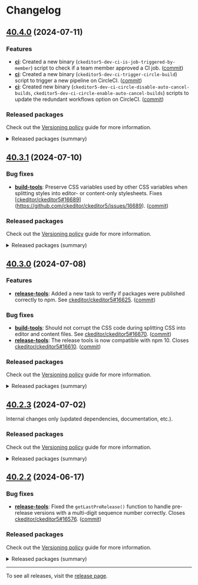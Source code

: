 Changelog
=========

## [40.4.0](https://github.com/ckeditor/ckeditor5-dev/compare/v40.3.1...v40.4.0) (2024-07-11)

### Features

* **[ci](https://www.npmjs.com/package/@ckeditor/ckeditor5-dev-ci)**: Created a new binary (`ckeditor5-dev-ci-is-job-triggered-by-member`) script to check if a team member approved a CI job. ([commit](https://github.com/ckeditor/ckeditor5-dev/commit/f77326ecb9b44605f9ccfaf642db3a70ac675748))
* **[ci](https://www.npmjs.com/package/@ckeditor/ckeditor5-dev-ci)**: Created a new binary (`ckeditor5-dev-ci-trigger-circle-build`) script to trigger a new pipeline on CircleCI. ([commit](https://github.com/ckeditor/ckeditor5-dev/commit/f77326ecb9b44605f9ccfaf642db3a70ac675748))
* **[ci](https://www.npmjs.com/package/@ckeditor/ckeditor5-dev-ci)**: Created new binary (`ckeditor5-dev-ci-circle-disable-auto-cancel-builds`, `ckeditor5-dev-ci-circle-enable-auto-cancel-builds`) scripts to update the redundant workflows option on CircleCI. ([commit](https://github.com/ckeditor/ckeditor5-dev/commit/f77326ecb9b44605f9ccfaf642db3a70ac675748))

### Released packages

Check out the [Versioning policy](https://ckeditor.com/docs/ckeditor5/latest/framework/guides/support/versioning-policy.html) guide for more information.

<details>
<summary>Released packages (summary)</summary>

Releases containing new features:

* [@ckeditor/ckeditor5-dev-ci](https://www.npmjs.com/package/@ckeditor/ckeditor5-dev-ci/v/40.4.0): v40.3.1 => v40.4.0
* [@ckeditor/ckeditor5-dev-release-tools](https://www.npmjs.com/package/@ckeditor/ckeditor5-dev-release-tools/v/40.4.0): v40.3.1 => v40.4.0

Other releases:

* [@ckeditor/ckeditor5-dev-build-tools](https://www.npmjs.com/package/@ckeditor/ckeditor5-dev-build-tools/v/40.4.0): v40.3.1 => v40.4.0
* [@ckeditor/ckeditor5-dev-bump-year](https://www.npmjs.com/package/@ckeditor/ckeditor5-dev-bump-year/v/40.4.0): v40.3.1 => v40.4.0
* [@ckeditor/ckeditor5-dev-dependency-checker](https://www.npmjs.com/package/@ckeditor/ckeditor5-dev-dependency-checker/v/40.4.0): v40.3.1 => v40.4.0
* [@ckeditor/ckeditor5-dev-docs](https://www.npmjs.com/package/@ckeditor/ckeditor5-dev-docs/v/40.4.0): v40.3.1 => v40.4.0
* [@ckeditor/ckeditor5-dev-stale-bot](https://www.npmjs.com/package/@ckeditor/ckeditor5-dev-stale-bot/v/40.4.0): v40.3.1 => v40.4.0
* [@ckeditor/ckeditor5-dev-tests](https://www.npmjs.com/package/@ckeditor/ckeditor5-dev-tests/v/40.4.0): v40.3.1 => v40.4.0
* [@ckeditor/ckeditor5-dev-transifex](https://www.npmjs.com/package/@ckeditor/ckeditor5-dev-transifex/v/40.4.0): v40.3.1 => v40.4.0
* [@ckeditor/ckeditor5-dev-translations](https://www.npmjs.com/package/@ckeditor/ckeditor5-dev-translations/v/40.4.0): v40.3.1 => v40.4.0
* [@ckeditor/ckeditor5-dev-utils](https://www.npmjs.com/package/@ckeditor/ckeditor5-dev-utils/v/40.4.0): v40.3.1 => v40.4.0
* [@ckeditor/ckeditor5-dev-web-crawler](https://www.npmjs.com/package/@ckeditor/ckeditor5-dev-web-crawler/v/40.4.0): v40.3.1 => v40.4.0
* [@ckeditor/jsdoc-plugins](https://www.npmjs.com/package/@ckeditor/jsdoc-plugins/v/40.4.0): v40.3.1 => v40.4.0
* [@ckeditor/typedoc-plugins](https://www.npmjs.com/package/@ckeditor/typedoc-plugins/v/40.4.0): v40.3.1 => v40.4.0
</details>


## [40.3.1](https://github.com/ckeditor/ckeditor5-dev/compare/v40.3.0...v40.3.1) (2024-07-10)

### Bug fixes

* **[build-tools](https://www.npmjs.com/package/@ckeditor/ckeditor5-dev-build-tools)**: Preserve CSS variables used by other CSS variables when splitting styles into editor- or content-only stylesheets. Fixes [[ckeditor/ckeditor5#16689](https://github.com/ckeditor/ckeditor5/issues/16689)](https://github.com/ckeditor/ckeditor5/issues/16689). ([commit](https://github.com/ckeditor/ckeditor5-dev/commit/9481eacf673d5b291cec3f69e61a847f775a95eb))

### Released packages

Check out the [Versioning policy](https://ckeditor.com/docs/ckeditor5/latest/framework/guides/support/versioning-policy.html) guide for more information.

<details>
<summary>Released packages (summary)</summary>

Other releases:

* [@ckeditor/ckeditor5-dev-build-tools](https://www.npmjs.com/package/@ckeditor/ckeditor5-dev-build-tools/v/40.3.1): v40.3.0 => v40.3.1
* [@ckeditor/ckeditor5-dev-bump-year](https://www.npmjs.com/package/@ckeditor/ckeditor5-dev-bump-year/v/40.3.1): v40.3.0 => v40.3.1
* [@ckeditor/ckeditor5-dev-ci](https://www.npmjs.com/package/@ckeditor/ckeditor5-dev-ci/v/40.3.1): v40.3.0 => v40.3.1
* [@ckeditor/ckeditor5-dev-dependency-checker](https://www.npmjs.com/package/@ckeditor/ckeditor5-dev-dependency-checker/v/40.3.1): v40.3.0 => v40.3.1
* [@ckeditor/ckeditor5-dev-docs](https://www.npmjs.com/package/@ckeditor/ckeditor5-dev-docs/v/40.3.1): v40.3.0 => v40.3.1
* [@ckeditor/ckeditor5-dev-release-tools](https://www.npmjs.com/package/@ckeditor/ckeditor5-dev-release-tools/v/40.3.1): v40.3.0 => v40.3.1
* [@ckeditor/ckeditor5-dev-stale-bot](https://www.npmjs.com/package/@ckeditor/ckeditor5-dev-stale-bot/v/40.3.1): v40.3.0 => v40.3.1
* [@ckeditor/ckeditor5-dev-tests](https://www.npmjs.com/package/@ckeditor/ckeditor5-dev-tests/v/40.3.1): v40.3.0 => v40.3.1
* [@ckeditor/ckeditor5-dev-transifex](https://www.npmjs.com/package/@ckeditor/ckeditor5-dev-transifex/v/40.3.1): v40.3.0 => v40.3.1
* [@ckeditor/ckeditor5-dev-translations](https://www.npmjs.com/package/@ckeditor/ckeditor5-dev-translations/v/40.3.1): v40.3.0 => v40.3.1
* [@ckeditor/ckeditor5-dev-utils](https://www.npmjs.com/package/@ckeditor/ckeditor5-dev-utils/v/40.3.1): v40.3.0 => v40.3.1
* [@ckeditor/ckeditor5-dev-web-crawler](https://www.npmjs.com/package/@ckeditor/ckeditor5-dev-web-crawler/v/40.3.1): v40.3.0 => v40.3.1
* [@ckeditor/jsdoc-plugins](https://www.npmjs.com/package/@ckeditor/jsdoc-plugins/v/40.3.1): v40.3.0 => v40.3.1
* [@ckeditor/typedoc-plugins](https://www.npmjs.com/package/@ckeditor/typedoc-plugins/v/40.3.1): v40.3.0 => v40.3.1
</details>


## [40.3.0](https://github.com/ckeditor/ckeditor5-dev/compare/v40.2.3...v40.3.0) (2024-07-08)

### Features

* **[release-tools](https://www.npmjs.com/package/@ckeditor/ckeditor5-dev-release-tools)**: Added a new task to verify if packages were published correctly to npm. See [ckeditor/ckeditor5#16625](https://github.com/ckeditor/ckeditor5/issues/16625). ([commit](https://github.com/ckeditor/ckeditor5-dev/commit/73016ca82e98826fb5ed2e9ea17a3eccb08051be))

### Bug fixes

* **[build-tools](https://www.npmjs.com/package/@ckeditor/ckeditor5-dev-build-tools)**: Should not corrupt the CSS code during splitting CSS into editor and content files. See [ckeditor/ckeditor5#16670](https://github.com/ckeditor/ckeditor5/issues/16670). ([commit](https://github.com/ckeditor/ckeditor5-dev/commit/e196d783a3bbc363cceb50141970d289319c36cd))
* **[release-tools](https://www.npmjs.com/package/@ckeditor/ckeditor5-dev-release-tools)**: The release tools is now compatible with npm 10. Closes [ckeditor/ckeditor5#16610](https://github.com/ckeditor/ckeditor5/issues/16610). ([commit](https://github.com/ckeditor/ckeditor5-dev/commit/a83a2814a4f0e0c0274ca6a7e2f7881d3d850085))

### Released packages

Check out the [Versioning policy](https://ckeditor.com/docs/ckeditor5/latest/framework/guides/support/versioning-policy.html) guide for more information.

<details>
<summary>Released packages (summary)</summary>

Releases containing new features:

* [@ckeditor/ckeditor5-dev-release-tools](https://www.npmjs.com/package/@ckeditor/ckeditor5-dev-release-tools/v/40.3.0): v40.2.3 => v40.3.0

Other releases:

* [@ckeditor/ckeditor5-dev-build-tools](https://www.npmjs.com/package/@ckeditor/ckeditor5-dev-build-tools/v/40.3.0): v40.2.3 => v40.3.0
* [@ckeditor/ckeditor5-dev-bump-year](https://www.npmjs.com/package/@ckeditor/ckeditor5-dev-bump-year/v/40.3.0): v40.2.3 => v40.3.0
* [@ckeditor/ckeditor5-dev-ci](https://www.npmjs.com/package/@ckeditor/ckeditor5-dev-ci/v/40.3.0): v40.2.3 => v40.3.0
* [@ckeditor/ckeditor5-dev-dependency-checker](https://www.npmjs.com/package/@ckeditor/ckeditor5-dev-dependency-checker/v/40.3.0): v40.2.3 => v40.3.0
* [@ckeditor/ckeditor5-dev-docs](https://www.npmjs.com/package/@ckeditor/ckeditor5-dev-docs/v/40.3.0): v40.2.3 => v40.3.0
* [@ckeditor/ckeditor5-dev-stale-bot](https://www.npmjs.com/package/@ckeditor/ckeditor5-dev-stale-bot/v/40.3.0): v40.2.3 => v40.3.0
* [@ckeditor/ckeditor5-dev-tests](https://www.npmjs.com/package/@ckeditor/ckeditor5-dev-tests/v/40.3.0): v40.2.3 => v40.3.0
* [@ckeditor/ckeditor5-dev-transifex](https://www.npmjs.com/package/@ckeditor/ckeditor5-dev-transifex/v/40.3.0): v40.2.3 => v40.3.0
* [@ckeditor/ckeditor5-dev-translations](https://www.npmjs.com/package/@ckeditor/ckeditor5-dev-translations/v/40.3.0): v40.2.3 => v40.3.0
* [@ckeditor/ckeditor5-dev-utils](https://www.npmjs.com/package/@ckeditor/ckeditor5-dev-utils/v/40.3.0): v40.2.3 => v40.3.0
* [@ckeditor/ckeditor5-dev-web-crawler](https://www.npmjs.com/package/@ckeditor/ckeditor5-dev-web-crawler/v/40.3.0): v40.2.3 => v40.3.0
* [@ckeditor/jsdoc-plugins](https://www.npmjs.com/package/@ckeditor/jsdoc-plugins/v/40.3.0): v40.2.3 => v40.3.0
* [@ckeditor/typedoc-plugins](https://www.npmjs.com/package/@ckeditor/typedoc-plugins/v/40.3.0): v40.2.3 => v40.3.0
</details>


## [40.2.3](https://github.com/ckeditor/ckeditor5-dev/compare/v40.2.2...v40.2.3) (2024-07-02)

Internal changes only (updated dependencies, documentation, etc.).

### Released packages

Check out the [Versioning policy](https://ckeditor.com/docs/ckeditor5/latest/framework/guides/support/versioning-policy.html) guide for more information.

<details>
<summary>Released packages (summary)</summary>

Other releases:

* [@ckeditor/ckeditor5-dev-build-tools](https://www.npmjs.com/package/@ckeditor/ckeditor5-dev-build-tools/v/40.2.3): v40.2.2 => v40.2.3
* [@ckeditor/ckeditor5-dev-bump-year](https://www.npmjs.com/package/@ckeditor/ckeditor5-dev-bump-year/v/40.2.3): v40.2.2 => v40.2.3
* [@ckeditor/ckeditor5-dev-ci](https://www.npmjs.com/package/@ckeditor/ckeditor5-dev-ci/v/40.2.3): v40.2.2 => v40.2.3
* [@ckeditor/ckeditor5-dev-dependency-checker](https://www.npmjs.com/package/@ckeditor/ckeditor5-dev-dependency-checker/v/40.2.3): v40.2.2 => v40.2.3
* [@ckeditor/ckeditor5-dev-docs](https://www.npmjs.com/package/@ckeditor/ckeditor5-dev-docs/v/40.2.3): v40.2.2 => v40.2.3
* [@ckeditor/ckeditor5-dev-release-tools](https://www.npmjs.com/package/@ckeditor/ckeditor5-dev-release-tools/v/40.2.3): v40.2.2 => v40.2.3
* [@ckeditor/ckeditor5-dev-stale-bot](https://www.npmjs.com/package/@ckeditor/ckeditor5-dev-stale-bot/v/40.2.3): v40.2.2 => v40.2.3
* [@ckeditor/ckeditor5-dev-tests](https://www.npmjs.com/package/@ckeditor/ckeditor5-dev-tests/v/40.2.3): v40.2.2 => v40.2.3
* [@ckeditor/ckeditor5-dev-transifex](https://www.npmjs.com/package/@ckeditor/ckeditor5-dev-transifex/v/40.2.3): v40.2.2 => v40.2.3
* [@ckeditor/ckeditor5-dev-translations](https://www.npmjs.com/package/@ckeditor/ckeditor5-dev-translations/v/40.2.3): v40.2.2 => v40.2.3
* [@ckeditor/ckeditor5-dev-utils](https://www.npmjs.com/package/@ckeditor/ckeditor5-dev-utils/v/40.2.3): v40.2.2 => v40.2.3
* [@ckeditor/ckeditor5-dev-web-crawler](https://www.npmjs.com/package/@ckeditor/ckeditor5-dev-web-crawler/v/40.2.3): v40.2.2 => v40.2.3
* [@ckeditor/jsdoc-plugins](https://www.npmjs.com/package/@ckeditor/jsdoc-plugins/v/40.2.3): v40.2.2 => v40.2.3
* [@ckeditor/typedoc-plugins](https://www.npmjs.com/package/@ckeditor/typedoc-plugins/v/40.2.3): v40.2.2 => v40.2.3
</details>


## [40.2.2](https://github.com/ckeditor/ckeditor5-dev/compare/v40.2.1...v40.2.2) (2024-06-17)

### Bug fixes

* **[release-tools](https://www.npmjs.com/package/@ckeditor/ckeditor5-dev-release-tools)**: Fixed the `getLastPreRelease()` function to handle pre-release versions with a multi-digit sequence number correctly. Closes [ckeditor/ckeditor5#16576](https://github.com/ckeditor/ckeditor5/issues/16576). ([commit](https://github.com/ckeditor/ckeditor5-dev/commit/a4be357b0ba4479fd27b5e356fd0d649cc3e7cca))

### Released packages

Check out the [Versioning policy](https://ckeditor.com/docs/ckeditor5/latest/framework/guides/support/versioning-policy.html) guide for more information.

<details>
<summary>Released packages (summary)</summary>

Other releases:

* [@ckeditor/ckeditor5-dev-build-tools](https://www.npmjs.com/package/@ckeditor/ckeditor5-dev-build-tools/v/40.2.2): v40.2.1 => v40.2.2
* [@ckeditor/ckeditor5-dev-bump-year](https://www.npmjs.com/package/@ckeditor/ckeditor5-dev-bump-year/v/40.2.2): v40.2.1 => v40.2.2
* [@ckeditor/ckeditor5-dev-ci](https://www.npmjs.com/package/@ckeditor/ckeditor5-dev-ci/v/40.2.2): v40.2.1 => v40.2.2
* [@ckeditor/ckeditor5-dev-dependency-checker](https://www.npmjs.com/package/@ckeditor/ckeditor5-dev-dependency-checker/v/40.2.2): v40.2.1 => v40.2.2
* [@ckeditor/ckeditor5-dev-docs](https://www.npmjs.com/package/@ckeditor/ckeditor5-dev-docs/v/40.2.2): v40.2.1 => v40.2.2
* [@ckeditor/ckeditor5-dev-release-tools](https://www.npmjs.com/package/@ckeditor/ckeditor5-dev-release-tools/v/40.2.2): v40.2.1 => v40.2.2
* [@ckeditor/ckeditor5-dev-stale-bot](https://www.npmjs.com/package/@ckeditor/ckeditor5-dev-stale-bot/v/40.2.2): v40.2.1 => v40.2.2
* [@ckeditor/ckeditor5-dev-tests](https://www.npmjs.com/package/@ckeditor/ckeditor5-dev-tests/v/40.2.2): v40.2.1 => v40.2.2
* [@ckeditor/ckeditor5-dev-transifex](https://www.npmjs.com/package/@ckeditor/ckeditor5-dev-transifex/v/40.2.2): v40.2.1 => v40.2.2
* [@ckeditor/ckeditor5-dev-translations](https://www.npmjs.com/package/@ckeditor/ckeditor5-dev-translations/v/40.2.2): v40.2.1 => v40.2.2
* [@ckeditor/ckeditor5-dev-utils](https://www.npmjs.com/package/@ckeditor/ckeditor5-dev-utils/v/40.2.2): v40.2.1 => v40.2.2
* [@ckeditor/ckeditor5-dev-web-crawler](https://www.npmjs.com/package/@ckeditor/ckeditor5-dev-web-crawler/v/40.2.2): v40.2.1 => v40.2.2
* [@ckeditor/jsdoc-plugins](https://www.npmjs.com/package/@ckeditor/jsdoc-plugins/v/40.2.2): v40.2.1 => v40.2.2
* [@ckeditor/typedoc-plugins](https://www.npmjs.com/package/@ckeditor/typedoc-plugins/v/40.2.2): v40.2.1 => v40.2.2
</details>

---

To see all releases, visit the [release page](https://github.com/ckeditor/ckeditor5-dev/releases).
